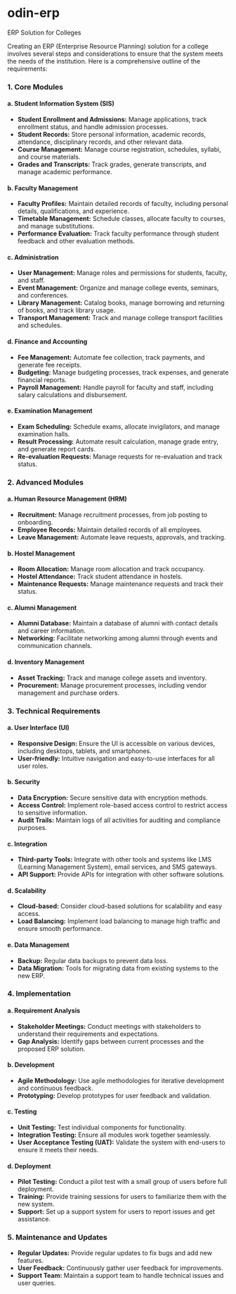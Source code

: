# odin-erp
ERP Solution for Colleges

Creating an ERP (Enterprise Resource Planning) solution for a college involves several steps and considerations to ensure that the system meets the needs of the institution. Here is a comprehensive outline of the requirements:

### 1. **Core Modules**

#### a. **Student Information System (SIS)**
- **Student Enrollment and Admissions:** Manage applications, track enrollment status, and handle admission processes.
- **Student Records:** Store personal information, academic records, attendance, disciplinary records, and other relevant data.
- **Course Management:** Manage course registration, schedules, syllabi, and course materials.
- **Grades and Transcripts:** Track grades, generate transcripts, and manage academic performance.

#### b. **Faculty Management**
- **Faculty Profiles:** Maintain detailed records of faculty, including personal details, qualifications, and experience.
- **Timetable Management:** Schedule classes, allocate faculty to courses, and manage substitutions.
- **Performance Evaluation:** Track faculty performance through student feedback and other evaluation methods.

#### c. **Administration**
- **User Management:** Manage roles and permissions for students, faculty, and staff.
- **Event Management:** Organize and manage college events, seminars, and conferences.
- **Library Management:** Catalog books, manage borrowing and returning of books, and track library usage.
- **Transport Management:** Track and manage college transport facilities and schedules.

#### d. **Finance and Accounting**
- **Fee Management:** Automate fee collection, track payments, and generate fee receipts.
- **Budgeting:** Manage budgeting processes, track expenses, and generate financial reports.
- **Payroll Management:** Handle payroll for faculty and staff, including salary calculations and disbursement.

#### e. **Examination Management**
- **Exam Scheduling:** Schedule exams, allocate invigilators, and manage examination halls.
- **Result Processing:** Automate result calculation, manage grade entry, and generate report cards.
- **Re-evaluation Requests:** Manage requests for re-evaluation and track status.

### 2. **Advanced Modules**

#### a. **Human Resource Management (HRM)**
- **Recruitment:** Manage recruitment processes, from job posting to onboarding.
- **Employee Records:** Maintain detailed records of all employees.
- **Leave Management:** Automate leave requests, approvals, and tracking.

#### b. **Hostel Management**
- **Room Allocation:** Manage room allocation and track occupancy.
- **Hostel Attendance:** Track student attendance in hostels.
- **Maintenance Requests:** Manage maintenance requests and track their status.

#### c. **Alumni Management**
- **Alumni Database:** Maintain a database of alumni with contact details and career information.
- **Networking:** Facilitate networking among alumni through events and communication channels.

#### d. **Inventory Management**
- **Asset Tracking:** Track and manage college assets and inventory.
- **Procurement:** Manage procurement processes, including vendor management and purchase orders.

### 3. **Technical Requirements**

#### a. **User Interface (UI)**
- **Responsive Design:** Ensure the UI is accessible on various devices, including desktops, tablets, and smartphones.
- **User-friendly:** Intuitive navigation and easy-to-use interfaces for all user roles.

#### b. **Security**
- **Data Encryption:** Secure sensitive data with encryption methods.
- **Access Control:** Implement role-based access control to restrict access to sensitive information.
- **Audit Trails:** Maintain logs of all activities for auditing and compliance purposes.

#### c. **Integration**
- **Third-party Tools:** Integrate with other tools and systems like LMS (Learning Management System), email services, and SMS gateways.
- **API Support:** Provide APIs for integration with other software solutions.

#### d. **Scalability**
- **Cloud-based:** Consider cloud-based solutions for scalability and easy access.
- **Load Balancing:** Implement load balancing to manage high traffic and ensure smooth performance.

#### e. **Data Management**
- **Backup:** Regular data backups to prevent data loss.
- **Data Migration:** Tools for migrating data from existing systems to the new ERP.

### 4. **Implementation**

#### a. **Requirement Analysis**
- **Stakeholder Meetings:** Conduct meetings with stakeholders to understand their requirements and expectations.
- **Gap Analysis:** Identify gaps between current processes and the proposed ERP solution.

#### b. **Development**
- **Agile Methodology:** Use agile methodologies for iterative development and continuous feedback.
- **Prototyping:** Develop prototypes for user feedback and validation.

#### c. **Testing**
- **Unit Testing:** Test individual components for functionality.
- **Integration Testing:** Ensure all modules work together seamlessly.
- **User Acceptance Testing (UAT):** Validate the system with end-users to ensure it meets their needs.

#### d. **Deployment**
- **Pilot Testing:** Conduct a pilot test with a small group of users before full deployment.
- **Training:** Provide training sessions for users to familiarize them with the new system.
- **Support:** Set up a support system for users to report issues and get assistance.

### 5. **Maintenance and Updates**
- **Regular Updates:** Provide regular updates to fix bugs and add new features.
- **User Feedback:** Continuously gather user feedback for improvements.
- **Support Team:** Maintain a support team to handle technical issues and user queries.
